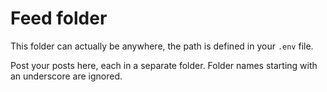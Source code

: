 # Feed folder

This folder can actually be anywhere, the path
is defined in your `.env` file.

Post your posts here, each in a separate folder.
Folder names starting with an underscore are ignored.
